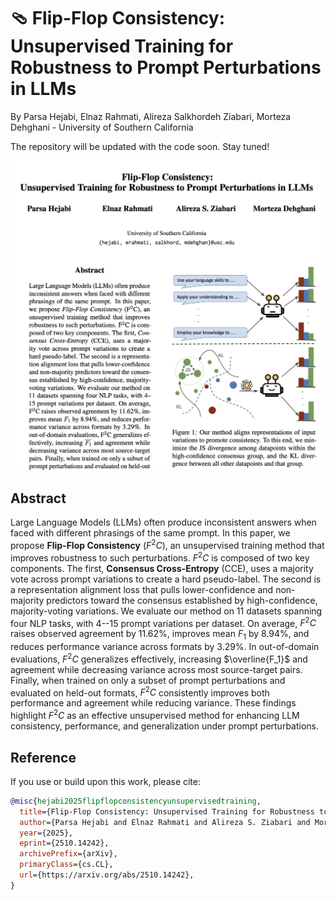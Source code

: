 # 🩴 Flip-Flop Consistency: Unsupervised Training for Robustness to Prompt Perturbations in LLMs

By Parsa Hejabi, Elnaz Rahmati, Alireza Salkhordeh Ziabari, Morteza Dehghani - University of Southern California

The repository will be updated with the code soon. Stay tuned!

<p align="center">
  <img src="./figures/thumbnail.png" alt="Flip-Flop Consistency Paper Thumbnail" width="700">
</p>

## Abstract

Large Language Models (LLMs) often produce inconsistent answers when faced with different phrasings of the same prompt. In this paper, we propose **Flip-Flop Consistency** $(F^2C)$, an unsupervised training method that improves robustness to such perturbations. $F^2C$ is composed of two key components. The first, **Consensus Cross-Entropy** (CCE), uses a majority vote across prompt variations to create a hard pseudo-label. The second is a representation alignment loss that pulls lower-confidence and non-majority predictors toward the consensus established by high-confidence, majority-voting variations.
We evaluate our method on 11 datasets spanning four NLP tasks, with 4--15 prompt variations per dataset. On average, $F^2C$ raises observed agreement by 11.62\%, improves mean $F_1$ by 8.94\%, and reduces performance variance across formats by 3.29\%. In out-of-domain evaluations, $F^2C$ generalizes effectively, increasing $\overline{F_1}$ and agreement while decreasing variance across most source-target pairs. Finally, when trained on only a subset of prompt perturbations and evaluated on held-out formats, $F^2C$ consistently improves both performance and agreement while reducing variance.
These findings highlight $F^2C$ as an effective unsupervised method for enhancing LLM consistency, performance, and generalization under prompt perturbations.

## Reference

If you use or build upon this work, please cite:

```bibtex
@misc{hejabi2025flipflopconsistencyunsupervisedtraining,
  title={Flip-Flop Consistency: Unsupervised Training for Robustness to Prompt Perturbations in LLMs},
  author={Parsa Hejabi and Elnaz Rahmati and Alireza S. Ziabari and Morteza Dehghani},
  year={2025},
  eprint={2510.14242},
  archivePrefix={arXiv},
  primaryClass={cs.CL},
  url={https://arxiv.org/abs/2510.14242},
}
```
